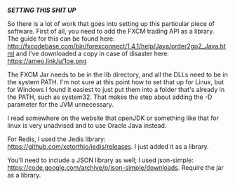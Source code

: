 ***SETTING THIS SHIT UP***

So there is a lot of work that goes into setting up this particular piece of software.  First of all, you need to add the FXCM trading API as a library.  
The guide for this can be found here: http://fxcodebase.com/bin/forexconnect/1.4.1/help/Java/order2go2_Java.html and I've downloaded a copy in case of disaster here: https://ameo.link/u/1oe.png

The FXCM Jar needs to be in the lib directory, and all the DLLs need to be in the system PATH.  I'm not sure at this point how to set that up for Linux, but for Windows I found it easiest to just
put them into a folder that's already in the PATH, such as system32.  That makes the step about adding the -D parameter for the JVM unnecessary.  

I read somewhere on the website that openJDK or something like that for linux is very unadvised and to use Oracle Java instead.  

For Redis, I used the Jedis library: https://github.com/xetorthio/jedis/releases.  I just added it as a library.

You'll need to include a JSON library as well; I used json-simple: https://code.google.com/archive/p/json-simple/downloads.  Require the jar as a library.